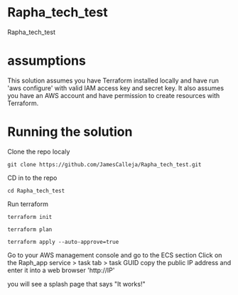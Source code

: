 # Rapha_tech_test
Rapha_tech_test


# assumptions 
This solution assumes you have Terraform installed locally and have run 'aws configure' with valid IAM access key and secret key.
It also assumes you have an AWS account and have permission to create resources with Terraform. 

# Running the solution 
Clone the repo localy 
    
    git clone https://github.com/JamesCalleja/Rapha_tech_test.git

CD in to the repo
    
    cd Rapha_tech_test

Run terraform 
    
    terraform init
    
    terraform plan
    
    terraform apply --auto-approve=true

Go to your AWS management console and go to the ECS section
Click on the Raph_app service > task tab > task GUID 
copy the public IP address and enter it into a web browser 'http://IP'

you will see a splash page that says "It works!"
